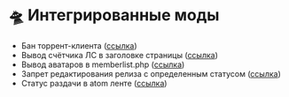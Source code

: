 # 🛸 Интегрированные моды

- Бан торрент-клиента ([ссылка](https://torrentpier.com/resources/ban-torrent-klienta.307/))
- Вывод счётчика ЛС в заголовке страницы ([ссылка](https://torrentpier.com/threads/vyvod-schjotchika-ls-v-zagolovke-stranicy.42141/))
- Вывод аватаров в memberlist.php ([ссылка](https://torrentpier.com/threads/vyvod-avatarov-v-memberlist-php-polzovateli.42159/))
- Запрет редактирования релиза с определенным статусом ([ссылка](https://torrentpier.com/resources/zapret-redaktirovanija-reliza-s-opredelennym-statusom.279/))
- Статус раздачи в atom ленте ([ссылка](https://github.com/belomaxorka/TorrentPier-Legacy-Mods/blob/main/%5BFULL%5D%20%D0%A1%D1%82%D0%B0%D1%82%D1%83%D1%81%20%D1%80%D0%B0%D0%B7%D0%B4%D0%B0%D1%87%D0%B8%20%D0%B2%20atom%20%D0%BB%D0%B5%D0%BD%D1%82%D0%B5%20by%20kovalensky/%D0%A3%D1%81%D1%82%D0%B0%D0%BD%D0%BE%D0%B2%D0%BA%D0%B0.txt))
